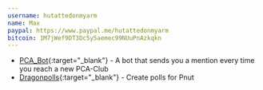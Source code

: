```yaml
---
username: hutattedonmyarm
name: Max
paypal: https://www.paypal.me/hutattedonmyarm
bitcoin: 1M7jWef9DT3Dc5y5aemec99NUuPnAzkqkn
---
```


* [PCA_Bot](https://beta.unsweets.net/@PCA_Bot){:target="\_blank"} - A bot that sends you a mention every time you reach a new PCA-Club
* [Dragonpolls](https://wedro.online/dragonpolls/){:target="\_blank"} - Create polls for Pnut
